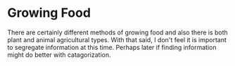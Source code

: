 Growing Food
============

There are certainly different methods of growing food and also there is both plant and animal agricultural types.  With that said, I don't feel it is important to segregate information at this time.  Perhaps later if finding information might do better with catagorization.

